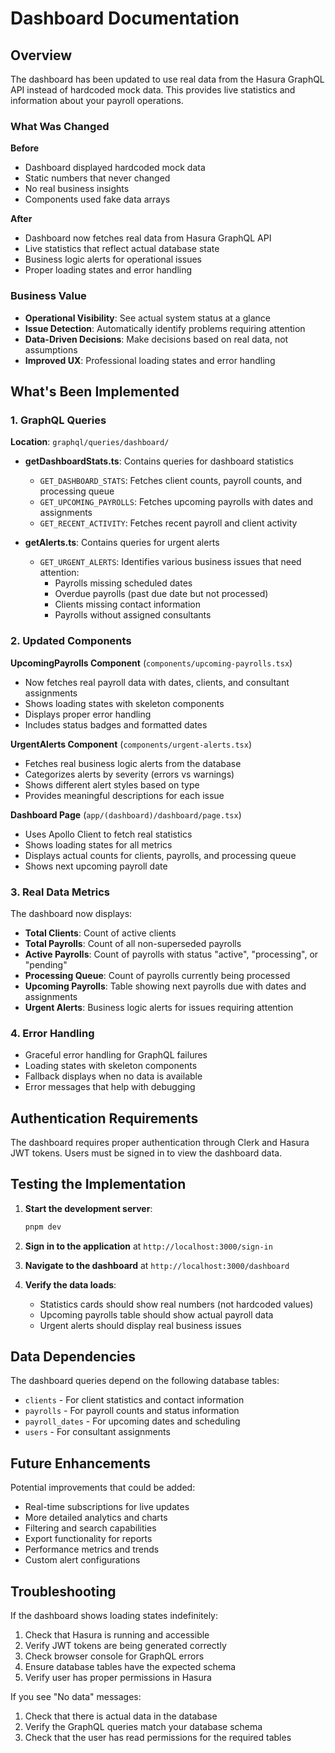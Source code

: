 # Dashboard Documentation

## Overview

The dashboard has been updated to use real data from the Hasura GraphQL API instead of hardcoded mock data. This provides live statistics and information about your payroll operations.

### What Was Changed

**Before**

- Dashboard displayed hardcoded mock data
- Static numbers that never changed
- No real business insights
- Components used fake data arrays

**After**

- Dashboard now fetches real data from Hasura GraphQL API
- Live statistics that reflect actual database state
- Business logic alerts for operational issues
- Proper loading states and error handling

### Business Value

- **Operational Visibility**: See actual system status at a glance
- **Issue Detection**: Automatically identify problems requiring attention
- **Data-Driven Decisions**: Make decisions based on real data, not assumptions
- **Improved UX**: Professional loading states and error handling

## What's Been Implemented

### 1. GraphQL Queries

**Location**: `graphql/queries/dashboard/`

- **getDashboardStats.ts**: Contains queries for dashboard statistics

  - `GET_DASHBOARD_STATS`: Fetches client counts, payroll counts, and processing queue
  - `GET_UPCOMING_PAYROLLS`: Fetches upcoming payrolls with dates and assignments
  - `GET_RECENT_ACTIVITY`: Fetches recent payroll and client activity

- **getAlerts.ts**: Contains queries for urgent alerts
  - `GET_URGENT_ALERTS`: Identifies various business issues that need attention:
    - Payrolls missing scheduled dates
    - Overdue payrolls (past due date but not processed)
    - Clients missing contact information
    - Payrolls without assigned consultants

### 2. Updated Components

**UpcomingPayrolls Component** (`components/upcoming-payrolls.tsx`)

- Now fetches real payroll data with dates, clients, and consultant assignments
- Shows loading states with skeleton components
- Displays proper error handling
- Includes status badges and formatted dates

**UrgentAlerts Component** (`components/urgent-alerts.tsx`)

- Fetches real business logic alerts from the database
- Categorizes alerts by severity (errors vs warnings)
- Shows different alert styles based on type
- Provides meaningful descriptions for each issue

**Dashboard Page** (`app/(dashboard)/dashboard/page.tsx`)

- Uses Apollo Client to fetch real statistics
- Shows loading states for all metrics
- Displays actual counts for clients, payrolls, and processing queue
- Shows next upcoming payroll date

### 3. Real Data Metrics

The dashboard now displays:

- **Total Clients**: Count of active clients
- **Total Payrolls**: Count of all non-superseded payrolls
- **Active Payrolls**: Count of payrolls with status "active", "processing", or "pending"
- **Processing Queue**: Count of payrolls currently being processed
- **Upcoming Payrolls**: Table showing next payrolls due with dates and assignments
- **Urgent Alerts**: Business logic alerts for issues requiring attention

### 4. Error Handling

- Graceful error handling for GraphQL failures
- Loading states with skeleton components
- Fallback displays when no data is available
- Error messages that help with debugging

## Authentication Requirements

The dashboard requires proper authentication through Clerk and Hasura JWT tokens. Users must be signed in to view the dashboard data.

## Testing the Implementation

1. **Start the development server**:

   ```bash
   pnpm dev
   ```

2. **Sign in to the application** at `http://localhost:3000/sign-in`

3. **Navigate to the dashboard** at `http://localhost:3000/dashboard`

4. **Verify the data loads**:
   - Statistics cards should show real numbers (not hardcoded values)
   - Upcoming payrolls table should show actual payroll data
   - Urgent alerts should display real business issues

## Data Dependencies

The dashboard queries depend on the following database tables:

- `clients` - For client statistics and contact information
- `payrolls` - For payroll counts and status information
- `payroll_dates` - For upcoming dates and scheduling
- `users` - For consultant assignments

## Future Enhancements

Potential improvements that could be added:

- Real-time subscriptions for live updates
- More detailed analytics and charts
- Filtering and search capabilities
- Export functionality for reports
- Performance metrics and trends
- Custom alert configurations

## Troubleshooting

If the dashboard shows loading states indefinitely:

1. Check that Hasura is running and accessible
2. Verify JWT tokens are being generated correctly
3. Check browser console for GraphQL errors
4. Ensure database tables have the expected schema
5. Verify user has proper permissions in Hasura

If you see "No data" messages:

1. Check that there is actual data in the database
2. Verify the GraphQL queries match your database schema
3. Check that the user has read permissions for the required tables
